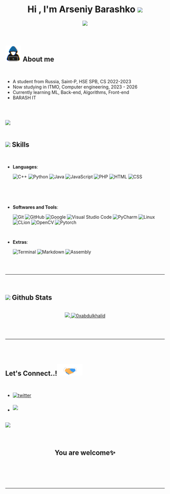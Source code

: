 
<h1 align="center"><b>Hi , I'm Arseniy Barashko </b><img src="https://media.giphy.com/media/hvRJCLFzcasrR4ia7z/giphy.gif" width="35"></h1>

<p align="center">
  <a href="https://github.com/DenverCoder1/readme-typing-svg"><img src="https://readme-typing-svg.herokuapp.com?font=Time+New+Roman&color=cyan&size=25&center=true&vCenter=true&width=600&height=100&lines=Hi+everyone!;++;Self-taught+Developer;Computer+Science+Student;Active+Learner/Researcher;Love+to+learn+new+stuffs..<3"></a>
</p>


<br>




## <picture><img src = "https://github.com/0xAbdulKhalid/0xAbdulKhalid/raw/main/assets/mdImages/about_me.gif" width = 50px></picture> **About me**

<br>

- A student from Russia, Saint-P, HSE SPB, CS 2022-2023
- Now studying in ITMO, Computer engineering, 2023 - 2026
- Currently learning ML, Back-end, Algorithms, Front-end
- BARASH IT 


<br><br>

<img src="https://user-images.githubusercontent.com/73097560/115834477-dbab4500-a447-11eb-908a-139a6edaec5c.gif"><br><br>

## <img src="https://media2.giphy.com/media/QssGEmpkyEOhBCb7e1/giphy.gif?cid=ecf05e47a0n3gi1bfqntqmob8g9aid1oyj2wr3ds3mg700bl&rid=giphy.gif" width ="25"><b> Skills</b>
<br>

<p align="center">

- **Languages**:

  ![C++](https://img.shields.io/badge/C++%20-%2300599C.svg?style=for-the-badge&logo=c%2B%2B&logoColor=white)
  ![Python](https://img.shields.io/badge/Python%20-%2314354C.svg?style=for-the-badge&logo=python&logoColor=white)
  ![Java](https://img.shields.io/badge/Java%20-%2314354C.svg?style=for-the-badge&logo=Java&logoColor=yellow)
  ![JavaScript](https://img.shields.io/badge/javascript%20-%2314354C.svg?style=for-the-badge&logo=javascript&logoColor=yellow)
  ![PHP](https://img.shields.io/badge/php%20-%2314354C.svg?style=for-the-badge&logo=php&logoColor=white)
  ![HTML](https://img.shields.io/badge/html%20-%2314354C.svg?style=for-the-badge&logo=html&logoColor=yellow)
  ![CSS](https://img.shields.io/badge/css%20-%2314354C.svg?style=for-the-badge&logo=css&logoColor=yellow)
  

<br>   


<br>


<br>

- **Softwares and Tools**:

  ![Git](https://img.shields.io/badge/git-%23F05033.svg?style=for-the-badge&logo=git&logoColor=white)
  ![GitHub](https://img.shields.io/badge/github-%23121011.svg?style=for-the-badge&logo=github&logoColor=white)
  ![Google](https://img.shields.io/badge/google-%234285F4.svg?style=for-the-badge&logo=google&logoColor=white)
  ![Visual Studio Code](https://img.shields.io/badge/Visual%20Studio%20Code-0078d7.svg?style=for-the-badge&logo=visual-studio-code&logoColor=white)
  ![PyCharm](https://img.shields.io/badge/Pycharm-darkgreen.svg?style=for-the-badge&logo=pycharm&logoColor=white)
  ![Linux](https://img.shields.io/badge/Linux-black?style=for-the-badge&logo=linux&logoColor=white)
  ![CLion](https://img.shields.io/badge/CLion-crimson?style=for-the-badge&logo=clion&logoColor=white)
  ![OpenCV](https://img.shields.io/badge/OpenCv-yellow?style=for-the-badge&logo=opencv&logoColor=white)
  ![Pytorch](https://img.shields.io/badge/PyTorch-orange?style=for-the-badge&logo=pytorch&logoColor=white)
<br>

- **Extras**:

  ![Terminal](https://img.shields.io/badge/Terminal-%23054020?style=for-the-badge&logo=gnu-bash&logoColor=white)
  ![Markdown](https://img.shields.io/badge/markdown-%23000000.svg?style=for-the-badge&logo=markdown&logoColor=white)
  ![Assembly](https://img.shields.io/badge/assembly-%23000000.svg?style=for-the-badge&logo=assembly&logoColor=white)


</p>

<br>
<br>

-----

<br>


## <img src="https://media.giphy.com/media/iY8CRBdQXODJSCERIr/giphy.gif" width="35"><b> Github Stats </b>
<br>

<div align="center">

<a href="https://github.com/0xabdulkhalid/">
  <img src="https://github-readme-stats.vercel.app/api?username=sishrak&include_all_commits=true&count_private=true&show_icons=true&line_height=20&title_color=7A7ADB&icon_color=2234AE&text_color=D3D3D3&bg_color=0,000000,130F40" width="450"/>
  <img src="https://github-readme-stats.vercel.app/api/top-langs?username=sishrak&show_icons=true&locale=en&layout=compact&line_height=20&title_color=7A7ADB&icon_color=2234AE&text_color=D3D3D3&bg_color=0,000000,130F40" width="375"  alt="0xabdulkhalid"/>

</a>
</div>

<br>
<br>
<br>

-----

<br>
<br>

## <b> Let's Connect..!</b><img src="https://github.com/0xAbdulKhalid/0xAbdulKhalid/raw/main/assets/mdImages/handshake.gif" width ="80">
<br>
<div align='left'>

<ul>


<li>
<a href="https://t.me/SISHRAK0" target="_blank">
<img src="https://img.shields.io/badge/telegram:  SISHRAK0-%2300acee.svg?color=1DA1F2&style=for-the-badge&logo=telegram&logoColor=white" alt=twitter style="margin-bottom: 5px;"/>
</a>
</li>

<br>

<li>
<a href="mailto:barashko04@gmail.com" target="_blank">
<img src="https://img.shields.io/badge/gmail:  barashko04-%23EA4335.svg?style=for-the-badge&logo=gmail&logoColor=white" t=mail style="margin-bottom: 5px;" />
</a>
</li>

</ul>
</div>

<br>
<img src="https://user-images.githubusercontent.com/73097560/115834477-dbab4500-a447-11eb-908a-139a6edaec5c.gif">
<br>
<br>
<br>

<div align='center'>

## <b>You are welcome✨</b>

</div>
<br>
<br>
<br>
<br>

---

<br>
